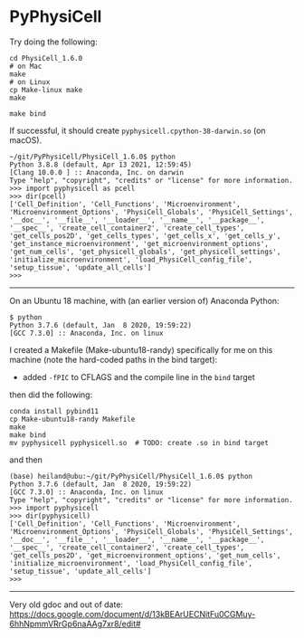 # PyPhysiCell

Try doing the following:
```
cd PhysiCell_1.6.0
# on Mac
make
# on Linux
cp Make-linux make
make

make bind
```

If successful, it should create `pyphysicell.cpython-38-darwin.so` (on macOS).

```
~/git/PyPhysiCell/PhysiCell_1.6.0$ python
Python 3.8.8 (default, Apr 13 2021, 12:59:45) 
[Clang 10.0.0 ] :: Anaconda, Inc. on darwin
Type "help", "copyright", "credits" or "license" for more information.
>>> import pyphysicell as pcell
>>> dir(pcell)
['Cell_Definition', 'Cell_Functions', 'Microenvironment', 'Microenvironment_Options', 'PhysiCell_Globals', 'PhysiCell_Settings', '__doc__', '__file__', '__loader__', '__name__', '__package__', '__spec__', 'create_cell_container2', 'create_cell_types', 'get_cells_pos2D', 'get_cells_types', 'get_cells_x', 'get_cells_y', 'get_instance_microenvironment', 'get_microenvironment_options', 'get_num_cells', 'get_physicell_globals', 'get_physicell_settings', 'initialize_microenvironment', 'load_PhysiCell_config_file', 'setup_tissue', 'update_all_cells']
>>> 
```
---
On an Ubuntu 18 machine, with (an earlier version of) Anaconda Python:
```
$ python
Python 3.7.6 (default, Jan  8 2020, 19:59:22)
[GCC 7.3.0] :: Anaconda, Inc. on linux
```

 I created a Makefile (Make-ubuntu18-randy) specifically for me on this machine (note the hard-coded paths in the bind target):
 * added `-fPIC` to CFLAGS and the compile line in the `bind` target
 
 then did the following:

```
conda install pybind11
cp Make-ubuntu18-randy Makefile
make
make bind
mv pyphysicell pyphysicell.so  # TODO: create .so in bind target
```

and then
```
(base) heiland@ubu:~/git/PyPhysiCell/PhysiCell_1.6.0$ python
Python 3.7.6 (default, Jan  8 2020, 19:59:22)
[GCC 7.3.0] :: Anaconda, Inc. on linux
Type "help", "copyright", "credits" or "license" for more information.
>>> import pyphysicell
>>> dir(pyphysicell)
['Cell_Definition', 'Cell_Functions', 'Microenvironment', 'Microenvironment_Options', 'PhysiCell_Globals', 'PhysiCell_Settings', '__doc__', '__file__', '__loader__', '__name__', '__package__', '__spec__', 'create_cell_container2', 'create_cell_types', 'get_cells_pos2D', 'get_microenvironment_options', 'get_num_cells', 'initialize_microenvironment', 'load_PhysiCell_config_file', 'setup_tissue', 'update_all_cells']
>>>
```

---
Very old gdoc and out of date:
https://docs.google.com/document/d/13kBEArUECNitFu0CGMuy-6hhNpmmVRrGp6naAAg7xr8/edit#

